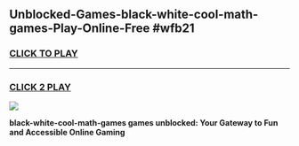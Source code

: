 
## Unblocked-Games-black-white-cool-math-games-Play-Online-Free #wfb21
<h3>
<a href="https://us.freeplayer.one?title=black-white-cool-math-games&ref=10M">CLICK TO PLAY</a></h3>
<hr>

<h3>
<a href="https://us.freeplayer.one?title=black-white-cool-math-games&ref=10M">CLICK 2 PLAY</a>
  
</h3>

<a href="https://us.freeplayer.one?title=black-white-cool-math-games&ref=10M"><img src="https://clearcache.store/games.png"></a>


**black-white-cool-math-games games unblocked: Your Gateway to Fun and Accessible Online Gaming**
